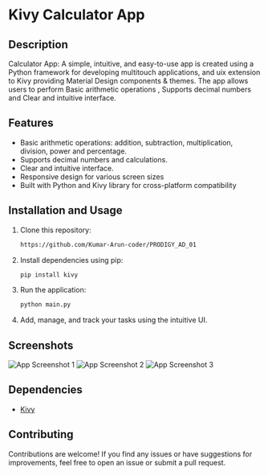 # Kivy Calculator App

## Description

Calculator App: A simple, intuitive, and easy-to-use app is created using a Python framework for developing multitouch applications, and uix extension to Kivy providing Material Design components & themes. The app allows users to perform Basic arithmetic operations , Supports decimal numbers and Clear and intuitive interface.

## Features

- Basic arithmetic operations: addition, subtraction, multiplication, division, power and percentage.
- Supports decimal numbers and calculations.
- Clear and intuitive interface.
- Responsive design for various screen sizes
- Built with Python and Kivy library for cross-platform compatibility


## Installation and Usage

1. Clone this repository:

   ```bash
   https://github.com/Kumar-Arun-coder/PRODIGY_AD_01
   ```

2. Install dependencies using pip:

   ```bash
   pip install kivy 
   ```

3. Run the application:

   ```bash
   python main.py
   ```

4. Add, manage, and track your tasks using the intuitive UI.

## Screenshots

![App Screenshot 1](![Calculator_Screenshot1](https://github.com/user-attachments/assets/6f65b625-9730-4ac8-848d-2951b4bbe300)
)
![App Screenshot 2](![Calculator_Screenshot2](https://github.com/user-attachments/assets/e280673e-f3fb-4422-bd52-701b2d99a79b)
)
![App Screenshot 3](![Calculator_Screenshot3](https://github.com/user-attachments/assets/c0d79ef6-aa20-41cb-baa9-ee871c6da8c5)
)

## Dependencies

- [Kivy](https://kivy.org/)

## Contributing

Contributions are welcome! If you find any issues or have suggestions for improvements, feel free to open an issue or submit a pull request.


